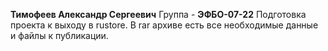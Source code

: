  **Тимофеев Александр Сергеевич** Группа - **ЭФБО-07-22**
Подготовка проекта к выходу в rustore. В rar архиве есть все необходимые данные и файлы к публикации.

